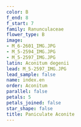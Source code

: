 ```yaml
---
color: B
f_end: 8
f_start: 7
family: Ranunculaceae
flower_type: B
image:
- M_6-2601_IMG.JPG
- M_5-2594_IMG.JPG
- M_5-2597_IMG.JPG
latin: Aconitum degenii
lead: M_5-2597_IMG.JPG
lead_sample: false
name: index.en
order: Aconitum
parallel: false
petals: 5
petals_joined: false
star_shape: false
title: Paniculate Aconite
---
```

